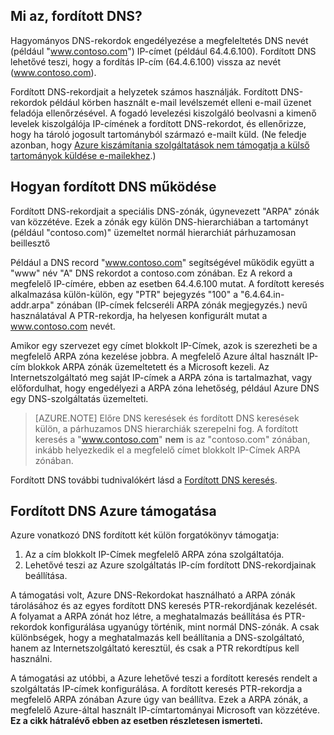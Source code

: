 ## <a name="what-is-reverse-dns"></a>Mi az, fordított DNS?

Hagyományos DNS-rekordok engedélyezése a megfeleltetés DNS nevét (például "www.contoso.com") IP-címet (például 64.4.6.100).  Fordított DNS lehetővé teszi, hogy a fordítás IP-cím (64.4.6.100) vissza az nevét (www.contoso.com).

Fordított DNS-rekordjait a helyzetek számos használják. Fordított DNS-rekordok például körben használt e-mail levélszemét elleni e-mail üzenet feladója ellenőrzésével.  A fogadó levelezési kiszolgáló beolvasni a kimenő levelek kiszolgálója IP-címének a fordított DNS-rekordot, és ellenőrizze, hogy ha tároló jogosult tartományból származó e-mailt küld. (Ne feledje azonban, hogy [Azure kiszámítania szolgáltatások nem támogatja a külső tartományok küldése e-mailekhez](https://blogs.msdn.microsoft.com/mast/2016/04/04/sending-e-mail-from-azure-compute-resource-to-external-domains/).)

## <a name="how-reverse-dns-works"></a>Hogyan fordított DNS működése

Fordított DNS-rekordjait a speciális DNS-zónák, úgynevezett "ARPA" zónák van közzétéve.  Ezek a zónák egy külön DNS-hierarchiában a tartományt (például "contoso.com)" üzemeltet normál hierarchiát párhuzamosan beillesztő

Például a DNS record "www.contoso.com" segítségével működik együtt a "www" név "A" DNS rekordot a contoso.com zónában.  Ez A rekord a megfelelő IP-címére, ebben az esetben 64.4.6.100 mutat.  A fordított keresés alkalmazása külön-külön, egy "PTR" bejegyzés "100" a "6.4.64.in-addr.arpa" zónában (IP-címek felcseréli ARPA zónák megjegyzés.) nevű használatával  A PTR-rekordja, ha helyesen konfigurált mutat a www.contoso.com nevét.

Amikor egy szervezet egy címet blokkolt IP-Címek, azok is szerezheti be a megfelelő ARPA zóna kezelése jobbra. A megfelelő Azure által használt IP-cím blokkok ARPA zónák üzemeltetett és a Microsoft kezeli. Az Internetszolgáltató meg saját IP-címek a ARPA zóna is tartalmazhat, vagy előfordulhat, hogy engedélyezi a ARPA zóna lehetőség, például Azure DNS egy DNS-szolgáltatás üzemelteti.

>[AZURE.NOTE] Előre DNS keresések és fordított DNS keresések külön, a párhuzamos DNS hierarchiák szerepelni fog. A fordított keresés a "www.contoso.com" **nem** is az "contoso.com" zónában, inkább helyezkedik el a megfelelő címet blokkolt IP-Címek ARPA zónában.

Fordított DNS további tudnivalókért lásd a [Fordított DNS keresés](http://en.wikipedia.org/wiki/Reverse_DNS_lookup).

## <a name="azure-support-for-reverse-dns"></a>Fordított DNS Azure támogatása

Azure vonatkozó DNS fordított két külön forgatókönyv támogatja:

1. Az a cím blokkolt IP-Címek megfelelő ARPA zóna szolgáltatója.
2. Lehetővé teszi az Azure szolgáltatás IP-cím fordított DNS-rekordjainak beállítása.

A támogatási volt, Azure DNS-Rekordokat használható a ARPA zónák tárolásához és az egyes fordított DNS keresés PTR-rekordjának kezelését.  A folyamat a ARPA zónát hoz létre, a meghatalmazás beállítása és PTR-rekordok konfigurálása ugyanúgy történik, mint normál DNS-zónák.  A csak különbségek, hogy a meghatalmazás kell beállítania a DNS-szolgáltató, hanem az Internetszolgáltató keresztül, és csak a PTR rekordtípus kell használni.

A támogatási az utóbbi, a Azure lehetővé teszi a fordított keresés rendelt a szolgáltatás IP-címek konfigurálása.  A fordított keresés PTR-rekordja a megfelelő ARPA zónában Azure úgy van beállítva.  Ezek a ARPA zónák, a megfelelő Azure-által használt IP-címtartományai Microsoft van közzétéve. **Ez a cikk hátralévő ebben az esetben részletesen ismerteti.**
